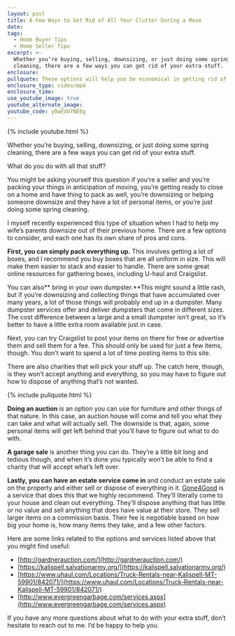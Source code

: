 ```yaml
---
layout: post
title: A Few Ways to Get Rid of All Your Clutter During a Move
date:
tags:
  - Home Buyer Tips
  - Home Seller Tips
excerpt: >-
  Whether you’re buying, selling, downsizing, or just doing some spring
  cleaning, there are a few ways you can get rid of your extra stuff.
enclosure:
pullquote: These options will help you be economical in getting rid of your extra stuff.
enclosure_type: video/mp4
enclosure_time:
use_youtube_image: true
youtube_alternate_image:
youtube_code: y0wEVb7NE6g
---
```


{% include youtube.html %}

Whether you’re buying, selling, downsizing, or just doing some spring cleaning, there are a few ways you can get rid of your extra stuff.

What do you do with all that stuff?

You might be asking yourself this question if you’re a seller and you’re packing your things in anticipation of moving, you’re getting ready to close on a home and have thing to pack as well, you’re downsizing or helping someone downsize and they have a lot of personal items, or you’re just doing some spring cleaning. &nbsp;

I myself recently experienced this type of situation when I had to help my wife’s parents downsize out of their previous home. There are a few options to consider, and each one has its own share of pros and cons.&nbsp;

**First, you can simply pack everything up.** This involves getting a lot of boxes, and I recommend you buy boxes that are all uniform in size. This will make them easier to stack and easier to handle. There are some great online resources for gathering boxes, including U-haul and Craigslist.&nbsp;

You can also** bring in your own dumpster.**This might sound a little rash, but if you’re downsizing and collecting things that have accumulated over many years, a lot of those things will probably end up in a dumpster. Many dumpster services offer and deliver dumpsters that come in different sizes. The cost difference between a large and a small dumpster isn’t great, so it’s better to have a little extra room available just in case.&nbsp;

Next, you can try Craigslist to post your items on there for free or advertise them and sell them for a fee. This should only be used for just a few items, though. You don’t want to spend a lot of time posting items to this site.&nbsp;

There are also charities that will pick your stuff up. The catch here, though, is they won’t accept anything and everything, so you may have to figure out how to dispose of anything that’s not wanted.

{% include pullquote.html %}

**Doing an auction** is an option you can use for furniture and other things of that nature. In this case, an auction house will come and tell you what they can take and what will actually sell. The downside is that, again, some personal items will get left behind that you’ll have to figure out what to do with.&nbsp;

**A garage sale** is another thing you can do. They’re a little bit long and tedious though, and when it’s done you typically won’t be able to find a charity that will accept what’s left over.&nbsp;

**Lastly, you can have an estate service come in** and conduct an estate sale on the property and either sell or dispose of everything in it. [Gone4Good](https://www.gone4good.com/) is a service that does this that we highly recommend. They’ll literally come to your house and clean out everything. They’ll dispose anything that has little or no value and sell anything that does have value at their store. They sell larger items on a commission basis. Their fee is negotiable based on how big your home is, how many items they take, and a few other factors.&nbsp;

Here are some links related to the options and services listed above that you might find useful:

* [http://gardnerauction.com/](http://gardnerauction.com/)
* [https://kalispell.salvationarmy.org/](https://kalispell.salvationarmy.org/)
* [https://www.uhaul.com/Locations/Truck-Rentals-near-Kalispell-MT-59901/842071/](https://www.uhaul.com/Locations/Truck-Rentals-near-Kalispell-MT-59901/842071/)
* [http://www.evergreengarbage.com/services.aspx](http://www.evergreengarbage.com/services.aspx)

If you have any more questions about what to do with your extra stuff, don’t hesitate to reach out to me. I’d be happy to help you.<br>&nbsp;